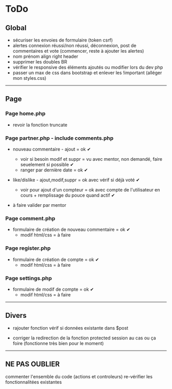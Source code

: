 # ToDo

## Global

  - sécuriser les envoies de formulaire (token csrf)
  - alertes connexion réussi/non réussi, déconnexion, post de commentaires et vote (commencer, reste à ajouter les alertes)
  - nom prénom align right header
  - supprimer les doubles BR
  - vérifier le responsive des éléments ajoutés ou modifier lors du dev php
  - passer un max de css dans bootstrap et enlever les !important (alléger mon styles.css)

***

## Page

### Page home.php
  - revoir la fonction truncate

### Page partner.php - include comments.php
  - nouveau commentaire - ajout = ok ✔
    - voir si besoin modif et suppr = vu avec mentor, non demandé, faire seuelement si possible ✔
    - ranger par dernière date = ok ✔

  - like/dislike - ajout,modif,suppr = ok avec vérif si déjà voté ✔
    - voir pour ajout d'un compteur = ok avec compte de l'utilisateur en cours + remplissage du pouce quand actif ✔

  - à faire valider par mentor

### Page comment.php
  - formulaire de création de nouveau commentaire = ok ✔
    - modif html/css = à faire

### Page register.php
  - formulaire de création de compte = ok ✔
    - modif html/css = à faire

### Page settings.php
  - formulaire de modif de compte = ok ✔
    - modif html/css = à faire

 ***

## Divers

  - rajouter fonction vérif si données existante dans $post

  - corriger la redirection de la fonction protected session au cas ou ça foire (fonctionne très bien pour le moment)
  

***

## NE PAS OUBLIER

  commenter l'ensemble du code (actions et controleurs)
  re-vérifier les fonctionnalitées existantes
  


  

